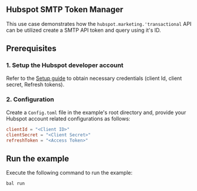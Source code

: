 ## Hubspot SMTP Token Manager

This use case demonstrates how the `hubspot.marketing.'transactional` API can be utilized create a SMTP API token and query using it's ID. 

## Prerequisites

### 1. Setup the Hubspot developer account

Refer to the [Setup guide](README.md#setup-guide) to obtain necessary credentials (client Id, client secret, Refresh tokens).

### 2. Configuration

Create a `Config.toml` file in the example's root directory and, provide your Hubspot account related configurations as follows:

```toml
clientId = "<Client ID>"
clientSecret = "<Client Secret>"
refreshToken = "<Access Token>"
```

## Run the example

Execute the following command to run the example:

```bash
bal run
```